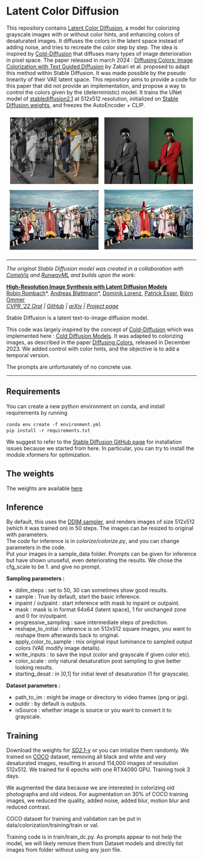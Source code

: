 # Latent Color Diffusion 

This repository contains [Latent Color Diffusion](https://github.com/Marie-ClairePRO/LatentColorDiffusion), a model for colorizing grayscale images with or without color hints, and enhancing colors of desaturated images. It diffuses the colors in the latent space instead of adding noise, and tries to recreate the color step by step. The idea is inspired by [Cold-Diffusion](https://github.com/arpitbansal297/Cold-Diffusion-Models) that diffuses many types of image deterioration in pixel space. The paper released in march 2024 : [Diffusing Colors: Image Colorization with Text Guided Diffusion]() by Zabari et al. proposed to adapt this method within Stable Diffusion. It was made possible by the pseudo linearity of their VAE latent space. This repository aims to provide a code for this paper that did not provide an implementation, and propose a way to control the colors given by the (deterministic) model.
It trains the UNet model of [stablediffusion2.1](https://huggingface.co/stabilityai/stable-diffusion-2-1) at 512x512 resolution, initialized on [Stable Diffusion weights](https://huggingface.co/stabilityai/stable-diffusion-2-1), and freezes the AutoEncoder + CLIP.

![alt text](https://github.com/Marie-ClairePRO/LatentColorDiffusion/blob/main/assets/asset.png)
 

________________
*The original Stable Diffusion model was created in a collaboration with [CompVis](https://arxiv.org/abs/2202.00512) and [RunwayML](https://runwayml.com/) and builds upon the work:*

[**High-Resolution Image Synthesis with Latent Diffusion Models**](https://ommer-lab.com/research/latent-diffusion-models/)<br/>
[Robin Rombach](https://github.com/rromb)\*,
[Andreas Blattmann](https://github.com/ablattmann)\*,
[Dominik Lorenz](https://github.com/qp-qp)\,
[Patrick Esser](https://github.com/pesser),
[Björn Ommer](https://hci.iwr.uni-heidelberg.de/Staff/bommer)<br/>
_[CVPR '22 Oral](https://openaccess.thecvf.com/content/CVPR2022/html/Rombach_High-Resolution_Image_Synthesis_With_Latent_Diffusion_Models_CVPR_2022_paper.html) |
[GitHub](https://github.com/CompVis/latent-diffusion) | [arXiv](https://arxiv.org/abs/2112.10752) | [Project page](https://ommer-lab.com/research/latent-diffusion-models/)_

Stable Diffusion is a latent text-to-image diffusion model.

This code was largely inspired by the concept of [Cold-Diffusion](https://arxiv.org/abs/2208.09392) which was implemented here : [Cold Diffusion Models](https://github.com/arpitbansal297/Cold-Diffusion-Models). It was adapted to colorizing images, as described in the paper [Diffusing Colors](https://arxiv.org/pdf/2312.04145), released in December 2023. We added control with color hints, and the objective is to add a temporal version.

The prompts are unfortunately of no concrete use.


________________________________
  
## Requirements

You can create a new python environment on conda, and install requirements by running

```
conda env create -f environment.yml
pip install -r requirements.txt
```

We suggest to refer to the [Stable Diffusion GitHub page](https://github.com/Stability-AI/stablediffusion) for installation issues because we started from here. In particular, you can try to install the module xformers for optimization.

## The weights

The weights are available [here](https://huggingface.co/Marie-ClairePRO/LatentColorDiffusion/blob/main/latentcolordiffusion.pth)


## Inference

By default, this uses the [DDIM sampler](https://arxiv.org/abs/2010.02502), and renders images of size 512x512 (which it was trained on) in 50 steps. The images can be resized to original with parameters.<br/>
The code for inference is in *colorize/colorize.py*, and you can change parameters in the code.<br/>
Put your images in a sample_data folder. Prompts can be given for inference but have shown unuseful, even deteriorating the results. We chose the cfg_scale to be 1. and give no prompt.


**Sampling parameters :**<br/>

* ddim_steps : set to 50, 30 can sometimes show good results. <br/>
* sample : True by default, start the basic inference.<br/>
* inpaint / outpaint : start inference with mask to inpaint or outpaint.<br/>
* mask : mask is in format 64x64 (latent space), 1 for unchanged zone and 0 for in/outpaint.<br/>
* progressive_sampling : save intermediate steps of prediction.<br/>
* reshape_to_initial : inference is on 512x512 square images, you want to reshape them afterwards back to original.<br/>
* apply_color_to_sample : mix original input luminance to sampled output colors (VAE modify image details).<br/>
* write_inputs : to save the input (color and grayscale if given color etc).<br/>
* color_scale : only natural desaturation post sampling to give better looking results.<br/>
* starting_desat : in ]0,1] for initial level of desaturation (1 for grayscale).


**Dataset parameters :**<br/>

* path_to_im : might be image or directory to video frames (png or jpg).<br/>
* outdir : by default is outputs.<br/>
* isSource : whether image is source or you want to convert it to grayscale.


## Training

Download the weights for [_SD2.1-v_](https://huggingface.co/stabilityai/stable-diffusion-2-1) or you can intialize them randomly. We trained on [COCO](#) dataset, removing all black and white and very desaturated images, resulting in around 114,000 images of resolution 512x512. We trained for 6 epochs with one RTX4090 GPU. Training took 3 days.

We augmented the data because we are interested in colorizing old photographs and old videos. For augmentation on 30% of COCO training images, we reduced the quality, added noise, added blur, motion blur and reduced contrast.

COCO dataset for training and validation can be put in data/colorization/training/train or val. 

Training code is in train/train_dc.py. 
As prompts appear to not help the model, we will likely remove them from Dataset models and directly list images from folder without using any json file.

